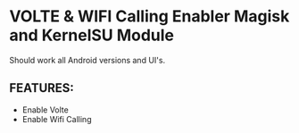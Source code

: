 # VOLTE & WIFI Calling Enabler Magisk and KernelSU Module  

Should work all Android versions and UI's.
  
## FEATURES:  
- Enable Volte  
- Enable Wifi Calling  
